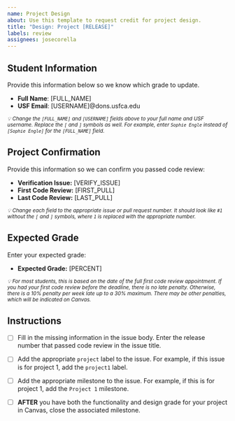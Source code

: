 ```yaml
---
name: Project Design
about: Use this template to request credit for project design.
title: "Design: Project [RELEASE]"
labels: review
assignees: josecorella
---
```


## Student Information

Provide this information below so we know which grade to update.

- **Full Name**: [FULL_NAME]
- **USF Email**: [USERNAME]@dons.usfca.edu

<sub><em>
:bulb: *Change the `[FULL_NAME]` and `[USERNAME]` fields above to your full name and USF username. Replace the `[` and `]` symbols as well. For example, enter `Sophie Engle` instead of `[Sophie Engle]` for the `[FULL_NAME]` field.*
</em></sub>

## Project Confirmation

Provide this information so we can confirm you passed code review:

  - **Verification Issue:** [VERIFY_ISSUE]
  - **First Code Review:** [FIRST_PULL]
  - **Last Code Review:** [LAST_PULL]

<sub><em>
:bulb: *Change each field to the appropriate issue or pull request number. It should look like `#1` without the `[` and `]` symbols, where `1` is replaced with the appropriate number.*
</em></sub>

## Expected Grade

Enter your expected grade:

  - **Expected Grade:** [PERCENT]

  <sub><em>
  :bulb: *For most students, this is based on the date of the full first code review appointment. If you had your first code review before the deadline, there is no late penalty. Otherwise, there is a 10% penalty per week late up to a 30% maximum. There may be other penalties, which will be indicated on Canvas.*
  </em></sub>
## Instructions

  - [ ] Fill in the missing information in the issue body. Enter the release number that passed code review in the issue title.

  - [ ] Add the appropriate `project` label to the issue. For example, if this issue is for project 1, add the `project1` label.

  - [ ] Add the appropriate milestone to the issue. For example, if this is for project 1, add the `Project 1` milestone.

  - [ ] **AFTER** you have both the functionality and design grade for your project in Canvas, close the associated milestone.
